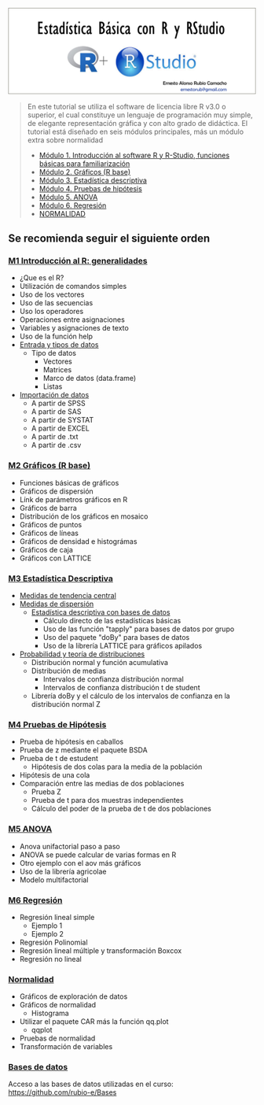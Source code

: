 

![plot of chunk unnamed-chunk-1](figure/rstudio3.png) 
<!---
# Estadística Básica con R y RStudio
-->

> En este tutorial se utiliza el software de licencia libre R v3.0 o superior, el cual constituye un lenguaje de programación muy simple, de elegante representación gráfica y con alto grado de didáctica. El tutorial está diseñado en seis módulos principales, más un módulo extra sobre normalidad
> -	[Módulo 1. Introducción al software R y R-Studio, funciones básicas para familiarización](https://github.com/rubio-e/Tutorial_R/edit/main/M1.md#1-introducci%C3%B3n-a-r-generalidades)
> -	[Módulo 2. Gráficos (R base)](https://github.com/rubio-e/Tutorial_R/blob/main/README.md#m2-gr%C3%A1ficos-r-base)
> -	[Módulo 3. Estadística descriptiva](https://github.com/rubio-e/Tutorial_R/blob/main/README.md#m3-estad%C3%ADstica-descriptiva)
> -	[Módulo 4. Pruebas de hipótesis](https://github.com/rubio-e/Tutorial_R/blob/main/README.md#m4-pruebas-de-hip%C3%B3tesis)
> -	[Módulo 5. ANOVA](https://github.com/rubio-e/Tutorial_R/blob/main/README.md#m5-anova)
> -	[Módulo 6. Regresión](https://github.com/rubio-e/Tutorial_R/blob/main/README.md#m6-regresi%C3%B3n)
> -	[NORMALIDAD](https://github.com/rubio-e/Tutorial_R/blob/main/README.md#normalidad)
## Se recomienda seguir el siguiente orden 
### [M1 Introducción al R: generalidades](https://github.com/rubio-e/Tutorial_R/edit/main/M1.md#1-introducci%C3%B3n-a-r-generalidades)
- ¿Que es el R?
- Utilización de comandos simples
- Uso de los vectores
- Uso de las secuencias
- Uso los operadores
- Operaciones entre asignaciones
- Variables y asignaciones de texto
- Uso de la función help
- [Entrada y tipos de datos](https://github.com/rubio-e/Tutorial_R/blob/main/M1.md#entrada-y-tipos-de-datos)
   - Tipo de datos
      - Vectores
      - Matrices
      - Marco de datos (data.frame)
      - Listas
- [Importación de datos](https://github.com/rubio-e/Tutorial_R/blob/main/M1.md#importaci%C3%B3n-de-datos)
   - A partir de SPSS
   - A partir de SAS
   - A partir de SYSTAT
   - A partir de EXCEL
   - A partir de .txt
   - A partir de .csv 
### [M2 Gráficos (R base)](https://github.com/rubio-e/Tutorial_R/blob/main/M2.md#funciones-b%C3%A1sicas-de-gr%C3%A1ficos)
- Funciones básicas de gráficos
- Gráficos de dispersión
- Línk de parámetros gráficos en R
- Gráficos de barra
- Distribución de los gráficos en mosaico
- Gráficos de puntos
- Gráficos de líneas
- Gráficos de densidad e histográmas
- Gráficos de caja
- Gráficos con LATTICE
### [M3 Estadística Descriptiva](https://github.com/rubio-e/Tutorial_R/blob/main/M3.md#estad%C3%ADstica-descriptiva)
- [Medidas de tendencia central](https://github.com/rubio-e/Tutorial_R/blob/main/M3.md#medidas-de-tendencia-central)
- [Medidas de dispersión](https://github.com/rubio-e/Tutorial_R/blob/main/M3.md#medidas-de-dispersi%C3%B3n)
   - [Estadística descriptiva con bases de datos](https://github.com/rubio-e/Tutorial_R/blob/main/M3.md#estad%C3%ADstica-descriptiva-con-bases-de-datos)
      - Cálculo directo de las estadísticas básicas
      - Uso de las función "tapply" para bases de datos por grupo
      - Uso del paquete "doBy" para bases de datos
      - Uso de la librería LATTICE para gráficos apilados
- [Probabilidad y teoría de distribuciones](https://github.com/rubio-e/Tutorial_R/blob/main/M3.md#probabilidad-y-teor%C3%ADa-de-distribuciones)
   - Distribución normal y función acumulativa
   - Distribución de medias
     - Intervalos de confianza distribución normal
     - Intervalos de confianza distribución t de student
    - Librería doBy y el cálculo de los intervalos de confianza en la distribución normal Z 

### [M4 Pruebas de Hipótesis](https://github.com/rubio-e/Tutorial_R/blob/main/M4.md#pruebas-de-hip%C3%B3tesis)
- Prueba de hipótesis en caballos 
- Prueba de z mediante el paquete BSDA
- Prueba de t de estudent
   - Hipótesis de dos colas para la media de la población 
- Hipótesis de una cola
- Comparación entre las medias de dos poblaciones
   - Prueba Z
   - Prueba de t para dos muestras independientes
   - Cálculo del poder de la prueba de t de dos poblaciones
### [M5 ANOVA](https://github.com/rubio-e/Tutorial_R/blob/main/M5.md#anova)
- Anova unifactorial paso a paso
- ANOVA se puede calcular de varias formas en R
- Otro ejemplo con el aov más gráficos
- Uso de la librería agricolae
- Modelo multifactorial
### [M6 Regresión](https://github.com/rubio-e/Tutorial_R/blob/main/M6.md)
- Regresión lineal simple
   - Ejemplo 1
   - Ejemplo 2
- Regresión Polinomial
- Regresión lineal múltiple y transformación Boxcox
- Regresión no lineal
### [Normalidad](https://github.com/rubio-e/Tutorial_R/blob/main/M6.md#regresi%C3%B3n)
- Gráficos de exploración de datos
- Gráficos de normalidad
   - Histograma
- Utilizar el paquete CAR más la función qq.plot
   - qqplot
- Pruebas de normalidad
- Transformación de variables
### [Bases de datos](https://github.com/rubio-e/Bases)
Acceso a las bases de datos utilizadas en el curso: https://github.com/rubio-e/Bases

